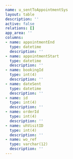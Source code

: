 ```yaml
---
name: u_sentToAppointmentSys
layout: table
description: ''
active: false
relations: []
app_area: ''
columns:
- name: appointmentEnd
  type: datetime
  description: ''
- name: appointmentStart
  type: datetime
  description: ''
- name: bookingId
  type: int(4)
  description: ''
- name: dateSent
  type: datetime
  description: ''
- name: id
  type: int(4)
  description: ''
- name: orderId
  type: int(4)
  description: ''
- name: uhVisitID
  type: int(4)
  description: ''
- name: wo_ref
  type: varchar(12)
  description: ''
---
```


